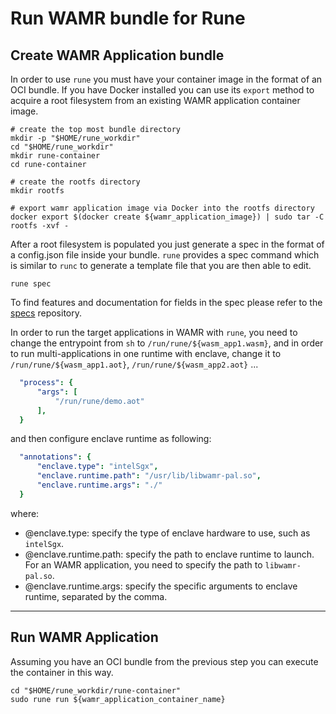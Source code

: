 # Run WAMR bundle for Rune

## Create WAMR Application bundle

In order to use `rune` you must have your container image in the format of an OCI bundle. If you have Docker installed you can use its `export` method to acquire a root filesystem from an existing WAMR application container image.

```shell
# create the top most bundle directory
mkdir -p "$HOME/rune_workdir"
cd "$HOME/rune_workdir"
mkdir rune-container
cd rune-container

# create the rootfs directory
mkdir rootfs

# export wamr application image via Docker into the rootfs directory
docker export $(docker create ${wamr_application_image}) | sudo tar -C rootfs -xvf -
```

After a root filesystem is populated you just generate a spec in the format of a config.json file inside your bundle. `rune` provides a spec command which is similar to `runc` to generate a template file that you are then able to edit.

```shell
rune spec
```

To find features and documentation for fields in the spec please refer to the [specs](https://github.com/opencontainers/runtime-spec) repository.

In order to run the target applications in WAMR with `rune`, you need to change the entrypoint from `sh` to `/run/rune/${wasm_app1.wasm}`, and in order to run multi-applications in one runtime with enclave, change it to `/run/rune/${wasm_app1.aot}`, `/run/rune/${wasm_app2.aot}` ... 

```yaml
  "process": {
      "args": [
          "/run/rune/demo.aot"
      ],
  }
```

and then configure enclave runtime as following:

```yaml
  "annotations": {
      "enclave.type": "intelSgx",
      "enclave.runtime.path": "/usr/lib/libwamr-pal.so",
      "enclave.runtime.args": "./"
  }
```

where:

- @enclave.type: specify the type of enclave hardware to use, such as `intelSgx`.
- @enclave.runtime.path: specify the path to enclave runtime to launch. For an WAMR application, you need to specify the path to `libwamr-pal.so`.
- @enclave.runtime.args: specify the specific arguments to enclave runtime, separated by the comma.

---

## Run WAMR Application

Assuming you have an OCI bundle from the previous step you can execute the container in this way.

```shell
cd "$HOME/rune_workdir/rune-container"
sudo rune run ${wamr_application_container_name}
```

